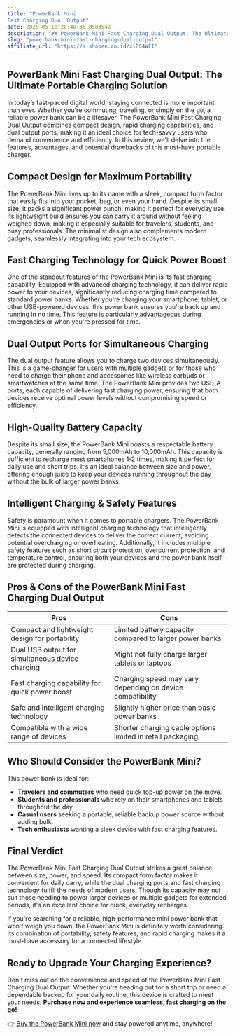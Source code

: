 ```yaml
---
title: "PowerBank Mini
Fast Charging Dual Output"
date: 2025-05-10T20:48:35.058354Z
description: "## PowerBank Mini Fast Charging Dual Output: The Ultimate Portable Charging Solution..."
slug: "powerbank-mini-fast-charging-dual-output"
affiliate_url: "https://s.shopee.co.id/xiPS4WFI"
---
```

## PowerBank Mini Fast Charging Dual Output: The Ultimate Portable Charging Solution

In today’s fast-paced digital world, staying connected is more important than ever. Whether you're commuting, traveling, or simply on the go, a reliable power bank can be a lifesaver. The PowerBank Mini Fast Charging Dual Output combines compact design, rapid charging capabilities, and dual output ports, making it an ideal choice for tech-savvy users who demand convenience and efficiency. In this review, we'll delve into the features, advantages, and potential drawbacks of this must-have portable charger.

## Compact Design for Maximum Portability

The PowerBank Mini lives up to its name with a sleek, compact form factor that easily fits into your pocket, bag, or even your hand. Despite its small size, it packs a significant power punch, making it perfect for everyday use. Its lightweight build ensures you can carry it around without feeling weighed down, making it especially suitable for travelers, students, and busy professionals. The minimalist design also complements modern gadgets, seamlessly integrating into your tech ecosystem.

## Fast Charging Technology for Quick Power Boost

One of the standout features of the PowerBank Mini is its fast charging capability. Equipped with advanced charging technology, it can deliver rapid power to your devices, significantly reducing charging time compared to standard power banks. Whether you're charging your smartphone, tablet, or other USB-powered devices, this power bank ensures you're back up and running in no time. This feature is particularly advantageous during emergencies or when you're pressed for time.

## Dual Output Ports for Simultaneous Charging

The dual output feature allows you to charge two devices simultaneously. This is a game-changer for users with multiple gadgets or for those who need to charge their phone and accessories like wireless earbuds or smartwatches at the same time. The PowerBank Mini provides two USB-A ports, each capable of delivering fast charging power, ensuring that both devices receive optimal power levels without compromising speed or efficiency.

## High-Quality Battery Capacity

Despite its small size, the PowerBank Mini boasts a respectable battery capacity, generally ranging from 5,000mAh to 10,000mAh. This capacity is sufficient to recharge most smartphones 1-2 times, making it perfect for daily use and short trips. It’s an ideal balance between size and power, offering enough juice to keep your devices running throughout the day without the bulk of larger power banks.

## Intelligent Charging & Safety Features

Safety is paramount when it comes to portable chargers. The PowerBank Mini is equipped with intelligent charging technology that intelligently detects the connected devices to deliver the correct current, avoiding potential overcharging or overheating. Additionally, it includes multiple safety features such as short circuit protection, overcurrent protection, and temperature control, ensuring both your devices and the power bank itself are protected during charging.

## Pros & Cons of the PowerBank Mini Fast Charging Dual Output

| Pros                                               | Cons                                                             |
|----------------------------------------------------|------------------------------------------------------------------|
| Compact and lightweight design for portability   | Limited battery capacity compared to larger power banks        |
| Dual USB output for simultaneous device charging| Might not fully charge larger tablets or laptops               |
| Fast charging capability for quick power boost   | Charging speed may vary depending on device compatibility      |
| Safe and intelligent charging technology         | Slightly higher price than basic power banks                   |
| Compatible with a wide range of devices          | Shorter charging cable options limited in retail packaging    |

## Who Should Consider the PowerBank Mini?

This power bank is ideal for:

- **Travelers and commuters** who need quick top-up power on the move.
- **Students and professionals** who rely on their smartphones and tablets throughout the day.
- **Casual users** seeking a portable, reliable backup power source without adding bulk.
- **Tech enthusiasts** wanting a sleek device with fast charging features.

## Final Verdict

The PowerBank Mini Fast Charging Dual Output strikes a great balance between size, power, and speed. Its compact form factor makes it convenient for daily carry, while the dual charging ports and fast charging technology fulfill the needs of modern users. Though its capacity may not suit those needing to power larger devices or multiple gadgets for extended periods, it's an excellent choice for quick, everyday recharges.

If you're searching for a reliable, high-performance mini power bank that won't weigh you down, the PowerBank Mini is definitely worth considering. Its combination of portability, safety features, and rapid charging makes it a must-have accessory for a connected lifestyle.

## Ready to Upgrade Your Charging Experience?

Don't miss out on the convenience and speed of the PowerBank Mini Fast Charging Dual Output. Whether you're heading out for a short trip or need a dependable backup for your daily routine, this device is crafted to meet your needs. **Purchase now and experience seamless, fast charging on the go!**

👉 [Buy the PowerBank Mini now](https://s.shopee.co.id/xiPS4WFI) and stay powered anytime, anywhere!